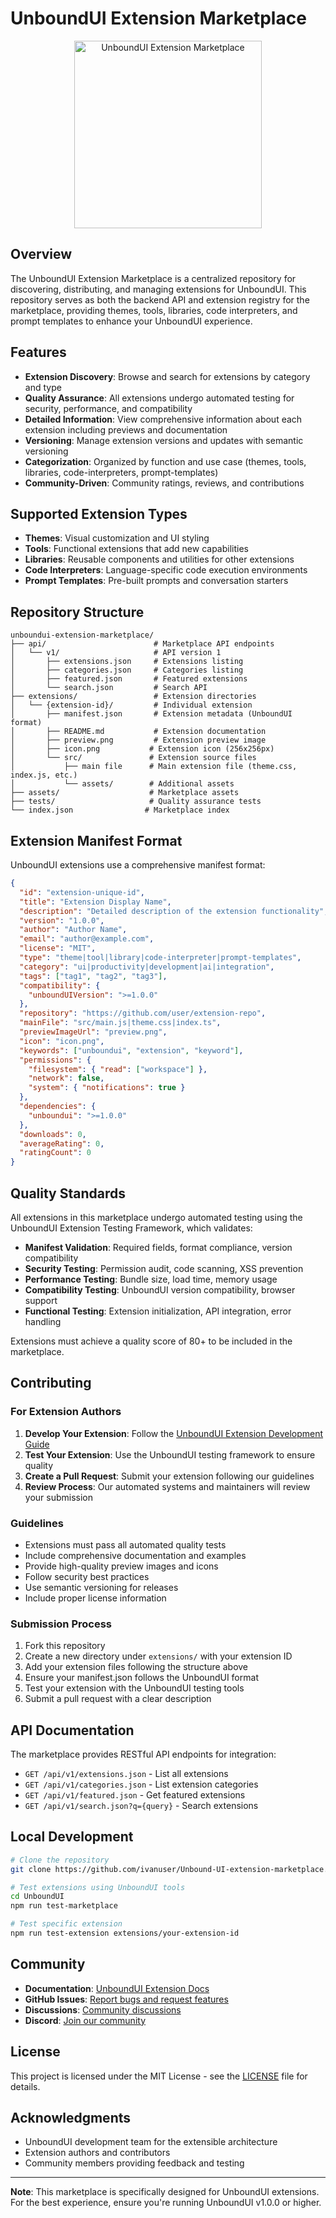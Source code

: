 # UnboundUI Extension Marketplace

<p align="center">
  <img src="assets/images/unboundui-logo.png" alt="UnboundUI Extension Marketplace" width="300" />
</p>

## Overview

The UnboundUI Extension Marketplace is a centralized repository for discovering, distributing, and managing extensions for UnboundUI. This repository serves as both the backend API and extension registry for the marketplace, providing themes, tools, libraries, code interpreters, and prompt templates to enhance your UnboundUI experience.

## Features

- **Extension Discovery**: Browse and search for extensions by category and type
- **Quality Assurance**: All extensions undergo automated testing for security, performance, and compatibility
- **Detailed Information**: View comprehensive information about each extension including previews and documentation
- **Versioning**: Manage extension versions and updates with semantic versioning
- **Categorization**: Organized by function and use case (themes, tools, libraries, code-interpreters, prompt-templates)
- **Community-Driven**: Community ratings, reviews, and contributions

## Supported Extension Types

- **Themes**: Visual customization and UI styling
- **Tools**: Functional extensions that add new capabilities
- **Libraries**: Reusable components and utilities for other extensions
- **Code Interpreters**: Language-specific code execution environments
- **Prompt Templates**: Pre-built prompts and conversation starters

## Repository Structure

```
unboundui-extension-marketplace/
├── api/                        # Marketplace API endpoints
│   └── v1/                     # API version 1
│       ├── extensions.json     # Extensions listing
│       ├── categories.json     # Categories listing
│       ├── featured.json       # Featured extensions
│       └── search.json         # Search API
├── extensions/                 # Extension directories
│   └── {extension-id}/         # Individual extension
│       ├── manifest.json       # Extension metadata (UnboundUI format)
│       ├── README.md           # Extension documentation
│       ├── preview.png         # Extension preview image
│       ├── icon.png           # Extension icon (256x256px)
│       └── src/               # Extension source files
│           ├── main file      # Main extension file (theme.css, index.js, etc.)
│           └── assets/        # Additional assets
├── assets/                    # Marketplace assets
├── tests/                     # Quality assurance tests
└── index.json                # Marketplace index
```

## Extension Manifest Format

UnboundUI extensions use a comprehensive manifest format:

```json
{
  "id": "extension-unique-id",
  "title": "Extension Display Name",
  "description": "Detailed description of the extension functionality",
  "version": "1.0.0",
  "author": "Author Name",
  "email": "author@example.com",
  "license": "MIT",
  "type": "theme|tool|library|code-interpreter|prompt-templates",
  "category": "ui|productivity|development|ai|integration",
  "tags": ["tag1", "tag2", "tag3"],
  "compatibility": {
    "unboundUIVersion": ">=1.0.0"
  },
  "repository": "https://github.com/user/extension-repo",
  "mainFile": "src/main.js|theme.css|index.ts",
  "previewImageUrl": "preview.png",
  "icon": "icon.png",
  "keywords": ["unboundui", "extension", "keyword"],
  "permissions": {
    "filesystem": { "read": ["workspace"] },
    "network": false,
    "system": { "notifications": true }
  },
  "dependencies": {
    "unboundui": ">=1.0.0"
  },
  "downloads": 0,
  "averageRating": 0,
  "ratingCount": 0
}
```

## Quality Standards

All extensions in this marketplace undergo automated testing using the UnboundUI Extension Testing Framework, which validates:

- **Manifest Validation**: Required fields, format compliance, version compatibility
- **Security Testing**: Permission audit, code scanning, XSS prevention
- **Performance Testing**: Bundle size, load time, memory usage
- **Compatibility Testing**: UnboundUI version compatibility, browser support
- **Functional Testing**: Extension initialization, API integration, error handling

Extensions must achieve a quality score of 80+ to be included in the marketplace.

## Contributing

### For Extension Authors

1. **Develop Your Extension**: Follow the [UnboundUI Extension Development Guide](https://docs.unboundui.com/extensions/development)
2. **Test Your Extension**: Use the UnboundUI testing framework to ensure quality
3. **Create a Pull Request**: Submit your extension following our guidelines
4. **Review Process**: Our automated systems and maintainers will review your submission

### Guidelines

- Extensions must pass all automated quality tests
- Include comprehensive documentation and examples
- Provide high-quality preview images and icons
- Follow security best practices
- Use semantic versioning for releases
- Include proper license information

### Submission Process

1. Fork this repository
2. Create a new directory under `extensions/` with your extension ID
3. Add your extension files following the structure above
4. Ensure your manifest.json follows the UnboundUI format
5. Test your extension with the UnboundUI testing tools
6. Submit a pull request with a clear description

## API Documentation

The marketplace provides RESTful API endpoints for integration:

- `GET /api/v1/extensions.json` - List all extensions
- `GET /api/v1/categories.json` - List extension categories
- `GET /api/v1/featured.json` - Get featured extensions
- `GET /api/v1/search.json?q={query}` - Search extensions

## Local Development

```bash
# Clone the repository
git clone https://github.com/ivanuser/Unbound-UI-extension-marketplace.git

# Test extensions using UnboundUI tools
cd UnboundUI
npm run test-marketplace

# Test specific extension
npm run test-extension extensions/your-extension-id
```

## Community

- **Documentation**: [UnboundUI Extension Docs](https://docs.unboundui.com/extensions)
- **GitHub Issues**: [Report bugs and request features](https://github.com/ivanuser/Unbound-UI-extension-marketplace/issues)
- **Discussions**: [Community discussions](https://github.com/ivanuser/Unbound-UI-extension-marketplace/discussions)
- **Discord**: [Join our community](https://discord.gg/unboundui)

## License

This project is licensed under the MIT License - see the [LICENSE](LICENSE) file for details.

## Acknowledgments

- UnboundUI development team for the extensible architecture
- Extension authors and contributors
- Community members providing feedback and testing

---

**Note**: This marketplace is specifically designed for UnboundUI extensions. For the best experience, ensure you're running UnboundUI v1.0.0 or higher.
